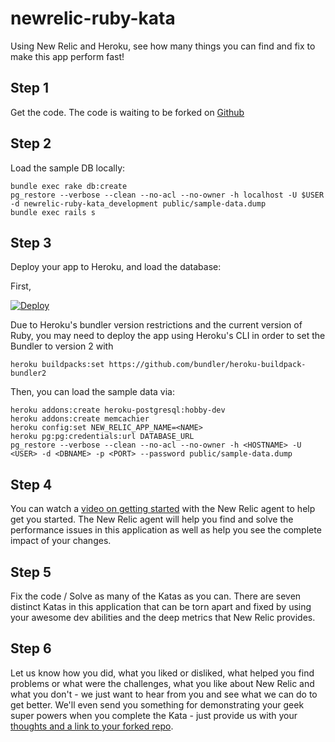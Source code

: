 newrelic-ruby-kata
==================

Using New Relic and Heroku, see how many things you can find and fix to make this app perform fast!

Step 1
-------
Get the code. The code is waiting to be forked on [Github](https://github.com/newrelic/newrelic-ruby-kata)

Step 2
-------
Load the sample DB locally:

    bundle exec rake db:create
    pg_restore --verbose --clean --no-acl --no-owner -h localhost -U $USER -d newrelic-ruby-kata_development public/sample-data.dump
    bundle exec rails s

Step 3
-------
Deploy your app to Heroku, and load the database:

First,

[![Deploy](https://www.herokucdn.com/deploy/button.png)](https://heroku.com/deploy)

Due to Heroku's bundler version restrictions and the current version of Ruby, you may need to deploy the app using Heroku's CLI in order to set the Bundler to version 2 with
```
heroku buildpacks:set https://github.com/bundler/heroku-buildpack-bundler2
```

Then, you can load the sample data via:

    heroku addons:create heroku-postgresql:hobby-dev
    heroku addons:create memcachier
    heroku config:set NEW_RELIC_APP_NAME=<NAME>
    heroku pg:pg:credentials:url DATABASE_URL
    pg_restore --verbose --clean --no-acl --no-owner -h <HOSTNAME> -U <USER> -d <DBNAME> -p <PORT> --password public/sample-data.dump

Step 4
-------
You can watch a [video on getting started](https://learn.newrelic.com/courses/intro_apm/performance_apm) with the New Relic agent to help get you started. The New Relic agent will help you find and solve the performance issues in this application as well as help you see the complete impact of your changes.

Step 5
-------
Fix the code / Solve as many of the Katas as you can. There are seven distinct Katas in this application that can be torn apart and fixed by using your awesome dev abilities and the deep metrics that New Relic provides.

Step 6
-------
Let us know how you did, what you liked or disliked, what helped you find problems or what were the challenges, what you like about New Relic and what you don't - we just want to hear from you and see what we can do to get better. We'll even send you something for demonstrating your geek super powers when you complete the Kata - just provide us with your [thoughts and a link to your forked repo](https://support.newrelic.com/home).
